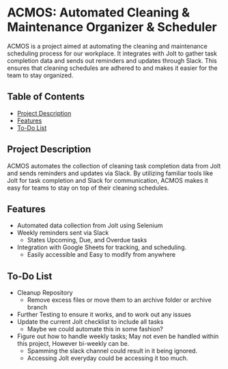 # ACMOS: Automated Cleaning & Maintenance Organizer & Scheduler

ACMOS is a project aimed at automating the cleaning and maintenance scheduling process for our workplace. It integrates with Jolt to gather task completion data and sends out reminders and updates through Slack. This ensures that cleaning schedules are adhered to and makes it easier for the team to stay organized.

## Table of Contents
- [Project Description](#project-description)
- [Features](#features)
- [To-Do List](#to-do-list)

## Project Description

ACMOS automates the collection of cleaning task completion data from Jolt and sends reminders and updates via Slack. By utilizing familiar tools like Jolt for task completion and Slack for communication, ACMOS makes it easy for teams to stay on top of their cleaning schedules.

## Features

- Automated data collection from Jolt using Selenium
- Weekly reminders sent via Slack
    - States Upcoming, Due, and Overdue tasks
- Integration with Google Sheets for tracking, and scheduling.
    - Easily accessible and Easy to modify from anywhere

## To-Do List

- Cleanup Repository
    - Remove excess files or move them to an archive folder or archive branch
- Further Testing to ensure it works, and to work out any issues
- Update the current Jolt checklist to include all tasks
   - Maybe we could automate this in some fashion?
- Figure out how to handle weekly tasks; May not even be handled within this project, However bi-weekly can be.
  - Spamming the slack channel could result in it being ignored.
  - Accessing Jolt everyday could be accessing it too much.
